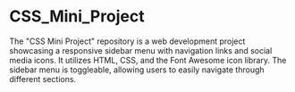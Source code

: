# CSS_Mini_Project
The "CSS Mini Project" repository is a web development project showcasing a responsive sidebar menu with navigation links and social media icons. It utilizes HTML, CSS, and the Font Awesome icon library. The sidebar menu is toggleable, allowing users to easily navigate through different sections.
